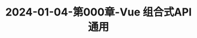 ---
layout: post
title: 2024-01-04-第000章-Vue 组合式API 通用
categories: [Vue]
description: 
keywords: Vue 组合式API 通用.md
mermaid: false
sequence: false
flow: false
mathjax: false
mindmap: false
mindmap2: false
---